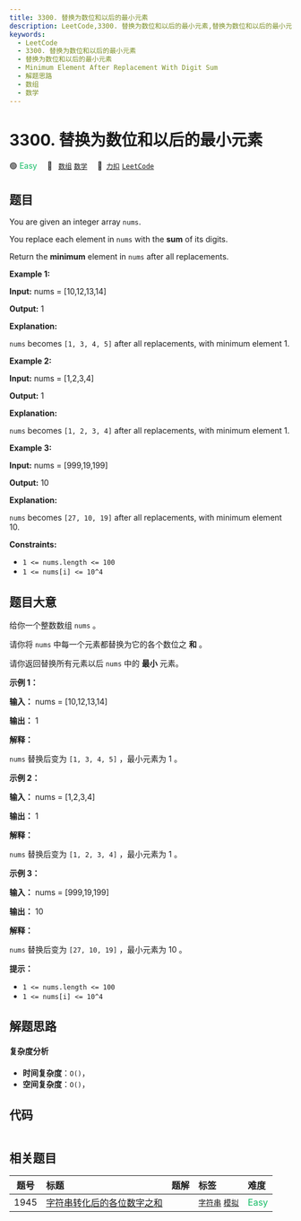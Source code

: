 ```yaml
---
title: 3300. 替换为数位和以后的最小元素
description: LeetCode,3300. 替换为数位和以后的最小元素,替换为数位和以后的最小元素,Minimum Element After Replacement With Digit Sum,解题思路,数组,数学
keywords:
  - LeetCode
  - 3300. 替换为数位和以后的最小元素
  - 替换为数位和以后的最小元素
  - Minimum Element After Replacement With Digit Sum
  - 解题思路
  - 数组
  - 数学
---
```


# 3300. 替换为数位和以后的最小元素

🟢 <font color=#15bd66>Easy</font>&emsp; 🔖&ensp; [`数组`](/tag/array.md) [`数学`](/tag/math.md)&emsp; 🔗&ensp;[`力扣`](https://leetcode.cn/problems/minimum-element-after-replacement-with-digit-sum) [`LeetCode`](https://leetcode.com/problems/minimum-element-after-replacement-with-digit-sum)

## 题目

You are given an integer array `nums`.

You replace each element in `nums` with the **sum** of its digits.

Return the **minimum** element in `nums` after all replacements.



**Example 1:**

**Input:** nums = [10,12,13,14]

**Output:** 1

**Explanation:**

`nums` becomes `[1, 3, 4, 5]` after all replacements, with minimum element 1.

**Example 2:**

**Input:** nums = [1,2,3,4]

**Output:** 1

**Explanation:**

`nums` becomes `[1, 2, 3, 4]` after all replacements, with minimum element 1.

**Example 3:**

**Input:** nums = [999,19,199]

**Output:** 10

**Explanation:**

`nums` becomes `[27, 10, 19]` after all replacements, with minimum element 10.



**Constraints:**

  * `1 <= nums.length <= 100`
  * `1 <= nums[i] <= 10^4`


## 题目大意

给你一个整数数组 `nums` 。

请你将 `nums` 中每一个元素都替换为它的各个数位之 **和**  。

请你返回替换所有元素以后 `nums` 中的 **最小**  元素。



**示例 1：**

**输入：** nums = [10,12,13,14]

**输出：** 1

**解释：**

`nums` 替换后变为 `[1, 3, 4, 5]` ，最小元素为 1 。

**示例 2：**

**输入：** nums = [1,2,3,4]

**输出：** 1

**解释：**

`nums` 替换后变为 `[1, 2, 3, 4]` ，最小元素为 1 。

**示例 3：**

**输入：** nums = [999,19,199]

**输出：** 10

**解释：**

`nums` 替换后变为 `[27, 10, 19]` ，最小元素为 10 。



**提示：**

  * `1 <= nums.length <= 100`
  * `1 <= nums[i] <= 10^4`


## 解题思路

#### 复杂度分析

- **时间复杂度**：`O()`，
- **空间复杂度**：`O()`，

## 代码

```javascript

```

## 相关题目

<!-- prettier-ignore -->
| 题号 | 标题 | 题解 | 标签 | 难度 |
| :------: | :------ | :------: | :------ | :------ |
| 1945 | [字符串转化后的各位数字之和](https://leetcode.com/problems/sum-of-digits-of-string-after-convert) |  |  [`字符串`](/tag/string.md) [`模拟`](/tag/simulation.md) | <font color=#15bd66>Easy</font> |
